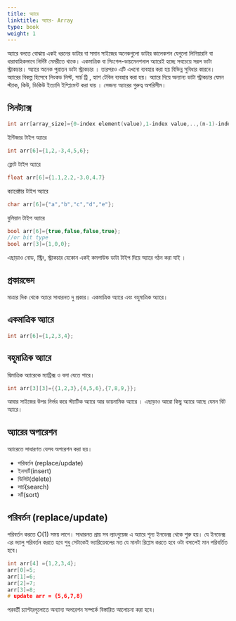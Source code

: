 ```yaml
---
title: অ্যারে
linktitle: অ্যারে- Array
type: book
weight: 1
---
```

অ্যারে বলতে বোঝায়  একই ধরনের ডাটার বা সমান সাইজের 
অনেকগুলো ডাটার কালেকশন 
যেগুলো লিনিয়ারনি বা ধারাবাহিকভাবে
 নির্দিষ্ট মেমরীতে থাকে।  একমাত্রিক বা সিংগেল-ডায়মেনশনাল অ্যারেই
 হচ্ছে সবচেয়ে সরল ডাটা স্ট্রাকচার।
অ্যারে অনেক পুরাতন ডাটা স্ট্রাকচার । তারপরও এটি এখনো
 ব্যবহার করা হয় বিভিন্ন সুবিধার কারনে। অ্যারের বিকল্প হিসেবে
 লিংকড লিস্ট, সার্চ ট্রি , হ্যাশ টেবিল ব্যবহার করা হয়।
অ্যারে দিয়ে অন্যান্য ডাটা
স্ট্রাকচার যেমন  স্ট্যাক, কিউ, ডিকিউ ইত্যাদি  ইম্প্লিমেন্ট করা যায় ।
সেজন্য  অ্যারের গুরুত্ব অপরিসীম।
## সিনট্যাক্স
```c++
int arr[array_size]={0-index element(value),1-index value,..,(n-1)-index value};
```
ইন্টিজার টাইপ অ্যারে 


```c++
int arr[6]={1,2,-3,4,5,6};
```
ফ্লোট টাইপ অ্যারে 


```c++
float arr[6]={1.1,2.2,-3.0,4.7}
```
ক্যারেক্টার টাইপ অ্যারে 


```c++
char arr[6]={"a","b","c","d","e"};
```
বুলিয়ান টাইপ অ্যারে 


```c++
bool arr[6]={true,false,false,true};
//or bit type
bool arr[3]={1,0,0};
```
এছাড়াও নোড, স্ট্রিং, স্ট্রাকচার যেকোন একই কমপাউন্ড
 ডাটা টাইপ দিয়ে অ্যারে গঠন করা যাই ।
## প্রকারভেদ
মাত্রার দিক থেকে অ্যারে সাধারনত দু প্রকার। একমাত্রিক অ্যারে  এবং বহুমাত্রিক অ্যারে।
## একমাত্রিক অ্যারে 
```c++
int arr[6]={1,2,3,4};
```
## বহুমাত্রিক অ্যারে 
দ্বিমাত্রিক অ্যারেকে ম্যাট্রিক্স ও বলা যেতে পারে। 
```c++
int arr[3][3]={{1,2,3},{4,5,6},{7,8,9,}};
```
আবার সাইজের উপর নির্ভর করে স্ট্যাটিক অ্যারে 
 আর ডায়নামিক অ্যারে । 
এছাড়াও আরো কিছু অ্যারে আছে যেমন বিট অ্যারে।

## অ্যারের অপারেশন
অ্যারেতে সাধারণত যেসব অপরেশন করা হয়।
- পরিবর্তন (replace/update)
- ইনসার্ট(insert)
- ডিলিট(delete)
- সার্চ(search)
- সর্ট(sort)


## পরিবর্তন (replace/update)
পরিবর্তন করতে O(1) সময় লাগে। সাধারনত প্রায় সব ল্যাংগুয়েজ এ অ্যারে শূন্য ইনডেক্স থেকে শুরু হয়।
যে ইনডেক্স এর ভ্যালু পরিবর্তন করতে হবে শুধু সেটাকেই ভ্যারিয়েবলের মত যে মানটা রিপ্লেস করতে হবে ওটা বসালেই
মান পরিবর্তিত হবে।

```c++
int arr[4] ={1,2,3,4};
arr[0]=5;
arr[1]=6;
arr[2]=7;
arr[3]=8;
# update arr = {5,6,7,8}
```
পরবর্তী চ্যাপ্টারগুলোতে অন্যান্য অপরেশন সম্পর্কে বিস্তারিত 
আলোচনা করা হবে।
